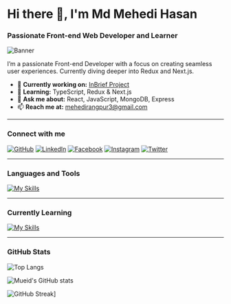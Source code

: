 # Hi there 👋, I'm Md Mehedi Hasan
### Passionate Front-end Web Developer and Learner

![Banner](https://media.licdn.com/dms/image/v2/D4E16AQGrMUa8iKZ61A/profile-displaybackgroundimage-shrink_350_1400/profile-displaybackgroundimage-shrink_350_1400/0/1719352644190?e=1733961600&v=beta&t=IbNNLX6JJWK8jDQQ2F4txgJ8byX2lbhRK1n_8SL67Ls)

I’m a passionate Front-end Developer with a focus on creating seamless user experiences. Currently diving deeper into Redux and Next.js.

- 🔭 **Currently working on:** [InBrief Project](https://inbrief-3d9ce.web.app/)
- 🌱 **Learning:** TypeScript, Redux & Next.js
- 💬 **Ask me about:** React, JavaScript, MongoDB, Express
- 📫 **Reach me at:** mehedirangpur3@gmail.com

---

### Connect with me

[![GitHub](https://img.shields.io/badge/GitHub-%2312100E.svg?style=for-the-badge&logo=github&logoColor=white)](https://github.com/MUEID11)
[![LinkedIn](https://img.shields.io/badge/LinkedIn-%230077B5.svg?style=for-the-badge&logo=linkedin&logoColor=white)](https://www.linkedin.com/in/mehedirangpur)
[![Facebook](https://img.shields.io/badge/Facebook-%231877F2.svg?style=for-the-badge&logo=facebook&logoColor=white)](https://www.facebook.com/mueid11)
[![Instagram](https://img.shields.io/badge/Instagram-%23E4405F.svg?style=for-the-badge&logo=instagram&logoColor=white)](https://www.instagram.com/mueid11)
[![Twitter](https://img.shields.io/badge/Twitter-%231DA1F2.svg?style=for-the-badge&logo=twitter&logoColor=white)](https://twitter.com/@mehedirangpur)

---

### Languages and Tools

[![My Skills](https://skillicons.dev/icons?i=js,mongodb,expressjs,react,nodejs,html,css,tailwind,bootstrap)](https://mueid-portfolio.vercel.app)

---

### Currently Learning

[![My Skills](https://skillicons.dev/icons?i=ts,nextjs,redux)](https://mueid-portfolio.vercel.app)

---

### GitHub Stats

![Top Langs](https://github-readme-stats.vercel.app/api/top-langs/?username=MUEID11&show_icons=true&theme=transparent)

![Mueid's GitHub stats](https://github-readme-stats.vercel.app/api?username=MUEID11&show_icons=true&theme=transparent)

![GitHub Streak](https://github-readme-streak-stats.herokuapp.com?user=MUEID11&theme=transparent)]



